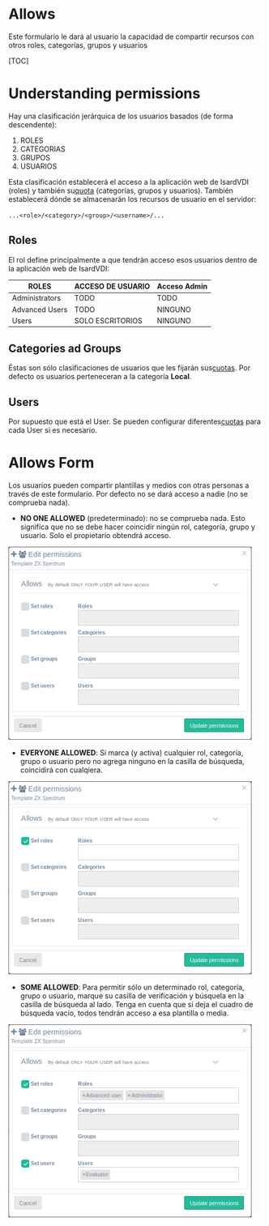 <h1>Allows</h1>

Este formulario le dará al usuario la capacidad de compartir recursos con otros roles, categorías, grupos y usuarios


[TOC]

# Understanding permissions

Hay una clasificación jerárquica de los usuarios basados (de forma descendente):

1. ROLES
2. CATEGORIAS
3. GRUPOS
4. USUARIOS

Esta clasificación establecerá el acceso a la aplicación web de IsardVDI (roles) y también su[quota](quotas.md) (categorías, grupos y usuarios). También establecerá dónde se almacenarán los recursos de usuario en el servidor:

​	`...<role>/<category>/<group>/<username>/...`

## Roles

El rol define principalmente a que tendrán acceso esos usuarios dentro de la aplicación web de IsardVDI:

| ROLES            | ACCESO DE USUARIO | Acceso Admin |
| ---------------- | ----------------- | ------------ |
| Administrators   | TODO              | TODO         |
| Advanced Users   | TODO              | NINGUNO      |
| Users            | SOLO ESCRITORIOS  | NINGUNO      |

## Categories ad Groups

Éstas son sólo clasificaciones de usuarios que les fijarán sus[cuotas](quotas.md). Por defecto os usuarios perteneceran a la categoría **Local**.

## Users

Por supuesto que está el User. Se pueden configurar diferentes[cuotas](quotas.md) para cada User si es necesario.

# Allows Form

Los usuarios pueden compartir plantillas y medios con otras personas a través de este formulario. Por defecto no se dará acceso a nadie (no se comprueba nada).

- **NO ONE ALLOWED** (predeterminado): no se comprueba nada. Esto significa que no se debe hacer coincidir ningún rol, categoría, grupo y usuario. Solo el propietario obtendrá acceso.

![](../images/users/none_allowed.png)

- **EVERYONE ALLOWED**: Si marca (y activa) cualquier rol, categoría, grupo o usuario pero no agrega ninguno en la casilla de búsqueda, coincidirá con cualqiera.

![](../images/users/any_allowed.png)

- **SOME ALLOWED**: Para permitir sólo un determinado rol, categoría, grupo o usuario, marque su casilla de verificación y búsquela en la casilla de búsqueda al lado. Tenga en cuenta que si deja el cuadro de búsqueda vacío, todos tendrán acceso a esa plantilla o media.

![](../images/users/some_allowed.png)
